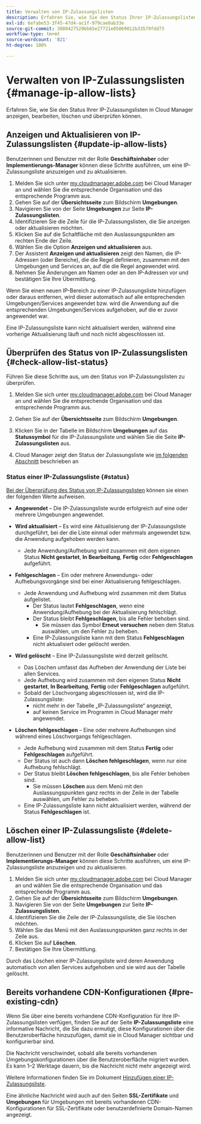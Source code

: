 ```yaml
---
title: Verwalten von IP-Zulassungslisten
description: Erfahren Sie, wie Sie den Status Ihrer IP-Zulassungslisten in Cloud Manager anzeigen, bearbeiten, löschen und überprüfen können.
exl-id: 6efabe53-3f45-47d4-ac1f-979cae0ab33e
source-git-commit: 3080427529bb65e27721e05069012b33579fdd73
workflow-type: tm+mt
source-wordcount: '821'
ht-degree: 100%

---
```


# Verwalten von IP-Zulassungslisten {#manage-ip-allow-lists}

Erfahren Sie, wie Sie den Status Ihrer IP-Zulassungslisten in Cloud Manager anzeigen, bearbeiten, löschen und überprüfen können.

## Anzeigen und Aktualisieren von IP-Zulassungslisten {#update-ip-allow-lists}

Benutzerinnen und Benutzer mit der Rolle **Geschäftsinhaber** oder **Implementierungs-Manager** können diese Schritte ausführen, um eine IP-Zulassungsliste anzuzeigen und zu aktualisieren.

1. Melden Sie sich unter [my.cloudmanager.adobe.com](https://my.cloudmanager.adobe.com/) bei Cloud Manager an und wählen Sie die entsprechende Organisation und das entsprechende Programm aus.
1. Gehen Sie auf der **Übersichtsseite** zum Bildschirm **Umgebungen**.
1. Navigieren Sie von der Seite **Umgebungen** zur Seite **IP-Zulassungslisten**.
1. Identifizieren Sie die Zeile für die IP-Zulassungslisten, die Sie anzeigen oder aktualisieren möchten.
1. Klicken Sie auf die Schaltfläche mit den Auslassungspunkten am rechten Ende der Zeile.
1. Wählen Sie die Option **Anzeigen und aktualisieren** aus.
1. Der Assistent **Anzeigen und aktualisieren** zeigt den Namen, die IP-Adressen (oder Bereiche), die die Regel definieren, zusammen mit den Umgebungen und Services an, auf die die Regel angewendet wird.
1. Nehmen Sie Änderungen am Namen oder an den IP-Adressen vor und bestätigen Sie Ihre Übermittlung.

Wenn Sie einen neuen IP-Bereich zu einer IP-Zulassungsliste hinzufügen oder daraus entfernen, wird dieser automatisch auf alle entsprechenden Umgebungen/Services angewendet bzw. wird die Anwendung auf die entsprechenden Umgebungen/Services aufgehoben, auf die er zuvor angewendet war.

Eine IP-Zulassungsliste kann nicht aktualisiert werden, während eine vorherige Aktualisierung läuft und noch nicht abgeschlossen ist.

## Überprüfen des Status von IP-Zulassungslisten {#check-allow-list-status}

Führen Sie diese Schritte aus, um den Status von IP-Zulassungslisten zu überprüfen.

1. Melden Sie sich unter [my.cloudmanager.adobe.com](https://my.cloudmanager.adobe.com/) bei Cloud Manager an und wählen Sie die entsprechende Organisation und das entsprechende Programm aus.

1. Gehen Sie auf der **Übersichtsseite** zum Bildschirm **Umgebungen**.

1. Klicken Sie in der Tabelle im Bildschirm **Umgebungen** auf das **Statussymbol** für die IP-Zulassungsliste und wählen Sie die Seite **IP-Zulassungslisten** aus.

1. Cloud Manager zeigt den Status der Zulassungsliste wie [im folgenden Abschnitt](#status) beschrieben an 

### Status einer IP-Zulassungsliste {#status}

[Bei der Überprüfung des Status von IP-Zulassungslisten](#check-allow-list-status) können sie einen der folgenden Werte aufweisen.

* **Angewendet** – Die IP-Zulassungsliste wurde erfolgreich auf eine oder mehrere Umgebungen angewendet.

* **Wird aktualisiert** – Es wird eine Aktualisierung der IP-Zulassungsliste durchgeführt, bei der die Liste einmal oder mehrmals angewendet bzw. die Anwendung aufgehoben werden kann.

   * Jede Anwendung/Aufhebung wird zusammen mit dem eigenen Status **Nicht gestartet**, **In Bearbeitung**, **Fertig** oder **Fehlgeschlagen** aufgeführt.

* **Fehlgeschlagen** – Ein oder mehrere Anwendungs- oder Aufhebungsvorgänge sind bei einer Aktualisierung fehlgeschlagen.
   * Jede Anwendung und Aufhebung wird zusammen mit dem Status aufgelistet.
      * Der Status lautet **Fehlgeschlagen**, wenn eine Anwendung/Aufhebung bei der Aktualisierung fehlschlägt.
      * Der Status bleibt **Fehlgeschlagen**, bis alle Fehler behoben sind.
         * Sie müssen das Symbol **Erneut versuchen** neben dem Status auswählen, um den Fehler zu beheben.
      * Eine IP-Zulassungsliste kann mit dem Status **Fehlgeschlagen** nicht aktualisiert oder gelöscht werden.

* **Wird gelöscht** – Eine IP-Zulassungsliste wird derzeit gelöscht.
   * Das Löschen umfasst das Aufheben der Anwendung der Liste bei allen Services.
   * Jede Aufhebung wird zusammen mit dem eigenen Status **Nicht gestartet**, **In Bearbeitung**, **Fertig** oder **Fehlgeschlagen** aufgeführt.
   * Sobald der Löschvorgang abgeschlossen ist, wird die IP-Zulassungsliste:
      * nicht mehr in der Tabelle „IP-Zulassungsliste“ angezeigt,
      * auf keinen Service im Programm in Cloud Manager mehr angewendet.

* **Löschen fehlgeschlagen** – Eine oder mehrere Aufhebungen sind während eines Löschvorgangs fehlgeschlagen.

   * Jede Aufhebung wird zusammen mit dem Status **Fertig** oder **Fehlgeschlagen** aufgeführt.
   * Der Status ist auch dann **Löschen fehlgeschlagen**, wenn nur eine Aufhebung fehlschlägt.
   * Der Status bleibt **Löschen fehlgeschlagen**, bis alle Fehler behoben sind.
      * Sie müssen **Löschen** aus dem Menü mit den Auslassungspunkten ganz rechts in der Zeile in der Tabelle auswählen, um Fehler zu beheben.
   * Eine IP-Zulassungsliste kann nicht aktualisiert werden, während der Status **Fehlgeschlagen** ist.

## Löschen einer IP-Zulassungsliste {#delete-allow-list}

Benutzerinnen und Benutzer mit der Rolle **Geschäftsinhaber** oder **Implementierungs-Manager** können diese Schritte ausführen, um eine IP-Zulassungsliste anzuzeigen und zu aktualisieren.

1. Melden Sie sich unter [my.cloudmanager.adobe.com](https://my.cloudmanager.adobe.com/) bei Cloud Manager an und wählen Sie die entsprechende Organisation und das entsprechende Programm aus.
1. Gehen Sie auf der **Übersichtsseite** zum Bildschirm **Umgebungen**.
1. Navigieren Sie von der Seite **Umgebungen** zur Seite **IP-Zulassungslisten**.
1. Identifizieren Sie die Zeile der IP-Zulassungsliste, die Sie löschen möchten.
1. Wählen Sie das Menü mit den Auslassungspunkten ganz rechts in der Zeile aus.
1. Klicken Sie auf **Löschen**.
1. Bestätigen Sie Ihre Übermittlung.

Durch das Löschen einer IP-Zulassungsliste wird deren Anwendung automatisch von allen Services aufgehoben und sie wird aus der Tabelle gelöscht.

## Bereits vorhandene CDN-Konfigurationen {#pre-existing-cdn}

Wenn Sie über eine bereits vorhandene CDN-Konfiguration für Ihre IP-Zulassungslisten verfügen, finden Sie auf der Seite **IP-Zulassungsliste** eine informative Nachricht, die Sie dazu ermutigt, diese Konfigurationen über die Benutzeroberfläche hinzuzufügen, damit sie in Cloud Manager sichtbar und konfigurierbar sind.

Die Nachricht verschwindet, sobald alle bereits vorhandenen Umgebungskonfigurationen über die Benutzeroberfläche migriert wurden. Es kann 1–2 Werktage dauern, bis die Nachricht nicht mehr angezeigt wird.

Weitere Informationen finden Sie im Dokument [Hinzufügen einer IP-Zulassungsliste](/help/implementing/cloud-manager/ip-allow-lists/add-ip-allow-lists.md).

Eine ähnliche Nachricht wird auch auf den Seiten **SSL-Zertifikate** und **Umgebungen** für Umgebungen mit bereits vorhandenen CDN-Konfigurationen für SSL-Zertifikate oder benutzerdefinierte Domain-Namen angezeigt.
